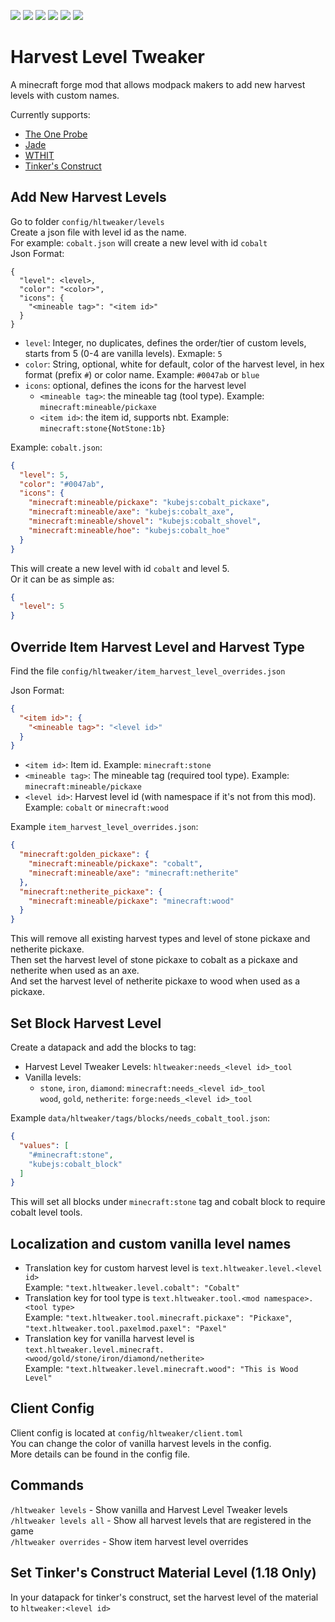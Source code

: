 [![][1]][3] [![][2]][3] [![][4]][5] [![][6]][7] [![][8]][9] [![][10]][11]

# Harvest Level Tweaker
A minecraft forge mod that allows modpack makers to add new harvest levels with custom names.

Currently supports:
* [The One Probe](https://www.curseforge.com/minecraft/mc-mods/the-one-probe)
* [Jade](https://www.curseforge.com/minecraft/mc-mods/jade)
* [WTHIT](https://www.curseforge.com/minecraft/mc-mods/wthit-forge)
* [Tinker's Construct](https://www.curseforge.com/minecraft/mc-mods/tinkers-construct)

## Add New Harvest Levels
Go to folder `config/hltweaker/levels` <br>
Create a json file with level id as the name. <br> 
For example: `cobalt.json` will create a new level with id `cobalt`<br>
Json Format: <br>
```
{
  "level": <level>,
  "color": "<color>", 
  "icons": {
    "<mineable tag>": "<item id>"
  }
}
```
* `level`: Integer, no duplicates, defines the order/tier of custom levels, starts from 5 (0-4 are vanilla levels). Exmaple: `5`
* `color`: String, optional, white for default, color of the harvest level, in hex format (prefix `#`) or color name. Example: `#0047ab` or `blue`
* `icons`: optional, defines the icons for the harvest level
  * `<mineable tag>`: the mineable tag (tool type). Example: `minecraft:mineable/pickaxe` <br>
  * `<item id>`: the item id, supports nbt. Example: `minecraft:stone{NotStone:1b}` <br>


Example: `cobalt.json`:
```json
{
  "level": 5,
  "color": "#0047ab", 
  "icons": {
    "minecraft:mineable/pickaxe": "kubejs:cobalt_pickaxe",
    "minecraft:mineable/axe": "kubejs:cobalt_axe",
    "minecraft:mineable/shovel": "kubejs:cobalt_shovel",
    "minecraft:mineable/hoe": "kubejs:cobalt_hoe"
  }
}
```
This will create a new level with id `cobalt` and level 5. <br>
Or it can be as simple as:
```json
{
  "level": 5
}
```

## Override Item Harvest Level and Harvest Type
Find the file `config/hltweaker/item_harvest_level_overrides.json` <br>

Json Format: <br>
```json
{
  "<item id>": {
    "<mineable tag>": "<level id>"
  }
}
```
* `<item id>`: Item id. Example: `minecraft:stone`<br>
* `<mineable tag>`: The mineable tag (required tool type). Example: `minecraft:mineable/pickaxe` <br>
* `<level id>`: Harvest level id (with namespace if it's not from this mod). Example: `cobalt` or `minecraft:wood` <br>

Example `item_harvest_level_overrides.json`: 
```json
{
  "minecraft:golden_pickaxe": {
    "minecraft:mineable/pickaxe": "cobalt",
    "minecraft:mineable/axe": "minecraft:netherite"
  },
  "minecraft:netherite_pickaxe": {
    "minecraft:mineable/pickaxe": "minecraft:wood"
  }
}
```
This will remove all existing harvest types and level of stone pickaxe and netherite pickaxe. <br> 
Then set the harvest level of stone pickaxe to cobalt as a pickaxe and netherite when used as an axe. <br>
And set the harvest level of netherite pickaxe to wood when used as a pickaxe. <br>

## Set Block Harvest Level
Create a datapack and add the blocks to tag: <br>
* Harvest Level Tweaker Levels: `hltweaker:needs_<level id>_tool` <br>
* Vanilla levels: <br>
  * `stone`, `iron`, `diamond`: `minecraft:needs_<level id>_tool` <br>
  `wood`, `gold`, `netherite`: `forge:needs_<level id>_tool` <br>

Example `data/hltweaker/tags/blocks/needs_cobalt_tool.json`: 
```json
{
  "values": [
    "#minecraft:stone",
    "kubejs:cobalt_block"
  ]
}
```
This will set all blocks under `minecraft:stone` tag and cobalt block to require cobalt level tools. <br>

## Localization and custom vanilla level names
* Translation key for custom harvest level is `text.hltweaker.level.<level id>` <br>
Example: `"text.hltweaker.level.cobalt": "Cobalt"` <br>
* Translation key for tool type is `text.hltweaker.tool.<mod namespace>.<tool type>` <br>
Example: `"text.hltweaker.tool.minecraft.pickaxe": "Pickaxe"`, `"text.hltweaker.tool.paxelmod.paxel": "Paxel"` <br>
* Translation key for vanilla harvest level is `text.hltweaker.level.minecraft.<wood/gold/stone/iron/diamond/netherite>` <br>
Example: `"text.hltweaker.level.minecraft.wood": "This is Wood Level"` <br>

## Client Config
Client config is located at `config/hltweaker/client.toml` <br>
You can change the color of vanilla harvest levels in the config.<br>
More details can be found in the config file.

## Commands
`/hltweaker levels` - Show vanilla and Harvest Level Tweaker levels  <br>
`/hltweaker levels all` - Show all harvest levels that are registered in the game <br>
`/hltweaker overrides` - Show item harvest level overrides <br>

## Set Tinker's Construct Material Level (1.18 Only)
In your datapack for tinker's construct, set the harvest level of the material to `hltweaker:<level id>`


[1]: http://cf.way2muchnoise.eu/full_833035_downloads.svg
[2]: http://cf.way2muchnoise.eu/versions/833035_all.svg
[3]: https://www.curseforge.com/minecraft/mc-mods/harvest-level-tweaker
[4]: https://img.shields.io/discord/809053891466887169?label=support&logo=discord
[5]: https://discord.gg/FFAdyuqNvm
[6]: https://img.shields.io/github/license/yzl210/HarvestLevelTweaker?logo=github
[7]: https://github.com/yzl210/HarvestLevelTweaker/blob/1.18/LICENSE
[8]: https://img.shields.io/github/issues/yzl210/HarvestLevelTweaker?logo=github
[9]: https://github.com/yzl210/HarvestLevelTweaker/issues
[10]: https://img.shields.io/github/stars/yzl210/HarvestLevelTweaker?logo=github
[11]: https://github.com/yzl210/HarvestLevelTweaker/stargazers